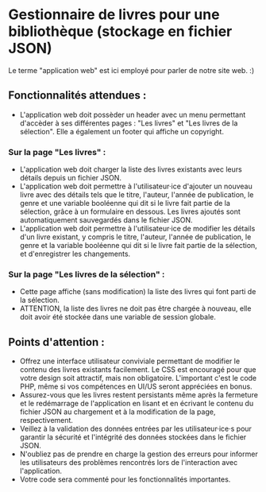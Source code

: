 # Gestionnaire de livres pour une bibliothèque (stockage en fichier JSON)

Le terme "application web" est ici employé pour parler de notre site web. :)

## Fonctionnalités attendues :

- L'application web doit possèder un header avec un menu permettant d'accèder à ses différentes pages : "Les livres" et "Les livres de la sélection". Elle a également un footer qui affiche un copyright.

### Sur la page "Les livres" :

- L'application web doit charger la liste des livres existants avec leurs détails depuis un fichier JSON.
- L'application web doit permettre à l'utilisateur·ice d'ajouter un nouveau livre avec des détails tels que le titre, l'auteur, l'année de publication, le genre et une variable booléenne qui dit si le livre fait partie de la sélection, grâce à un formulaire en dessous. Les livres ajoutés sont automatiquement sauvegardés dans le fichier JSON.
- L'application web doit permettre à l'utilisateur·ice de modifier les détails d'un livre existant, y compris le titre, l'auteur, l'année de publication, le genre et la variable booléenne qui dit si le livre fait partie de la sélection, et d'enregistrer les changements.

### Sur la page "Les livres de la sélection" :

- Cette page affiche (sans modification) la liste des livres qui font parti de la sélection.
- ATTENTION, la liste des livres ne doit pas être chargée à nouveau, elle doit avoir été stockée dans une variable de session globale.

## Points d'attention :

- Offrez une interface utilisateur conviviale permettant de modifier le contenu des livres existants facilement. Le CSS est encouragé pour que votre design soit attractif, mais non obligatoire. L'important c'est le code PHP, même si vos compétences en UI/US seront appréciées en bonus.
- Assurez-vous que les livres restent persistants même après la fermeture et le redémarrage de l'application en lisant et en écrivant le contenu du fichier JSON au chargement et à la modification de la page, respectivement.
- Veillez à la validation des données entrées par les utilisateur·ice·s pour garantir la sécurité et l'intégrité des données stockées dans le fichier JSON.
- N'oubliez pas de prendre en charge la gestion des erreurs pour informer les utilisateurs des problèmes rencontrés lors de l'interaction avec l'application.
- Votre code sera commenté pour les fonctionnalités importantes.
